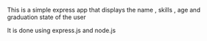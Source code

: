 This is a simple express app that displays the name , skills , age and graduation state of the user

It is done using express.js and node.js
